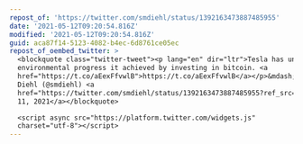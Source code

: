 ```yaml
---
repost_of: 'https://twitter.com/smdiehl/status/1392163473887485955'
date: '2021-05-12T09:20:54.816Z'
modified: '2021-05-12T09:20:54.816Z'
guid: aca87f14-5123-4082-b4ec-6d8761ce05ec
repost_of_oembed_twitter: >
  <blockquote class="twitter-tweet"><p lang="en" dir="ltr">Tesla has undone any
  environmental progress it achieved by investing in bitcoin. <a
  href="https://t.co/aEexFfvwlB">https://t.co/aEexFfvwlB</a></p>&mdash; Stephen
  Diehl (@smdiehl) <a
  href="https://twitter.com/smdiehl/status/1392163473887485955?ref_src=twsrc%5Etfw">May
  11, 2021</a></blockquote>

  <script async src="https://platform.twitter.com/widgets.js"
  charset="utf-8"></script>
---
```

 
